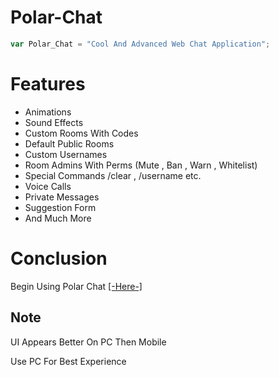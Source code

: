 # Polar-Chat
```js
var Polar_Chat = "Cool And Advanced Web Chat Application";
```

# Features
* Animations
* Sound Effects
* Custom Rooms With Codes
* Default Public Rooms
* Custom Usernames
* Room Admins With Perms (Mute , Ban , Warn , Whitelist)
* Special Commands /clear , /username etc.
* Voice Calls
* Private Messages
* Suggestion Form
* And Much More

# Conclusion
Begin Using Polar Chat [[-Here-]](https://polar-chatty.polar-69.repl.co/)

## Note
UI Appears Better On PC Then Mobile

Use PC For Best Experience
